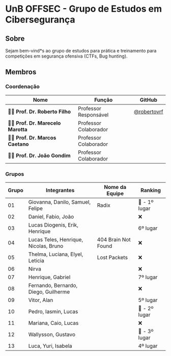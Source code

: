 # UnB OFFSEC - Grupo de Estudos em Cibersegurança 

## Sobre

Sejam bem-vind*s ao grupo de estudos para prática e treinamento para competições em segurança ofensiva (CTFs, Bug hunting).

## Membros

###  Coordenação

| Nome                                   | Função                     | GitHub                                               |
|----------------------------------------|----------------------------|------------------------------------------------------|
| 👨‍🏫 **Prof. Dr. Roberto Filho**         | Professor Responsável      | [@robertovrf](https://github.com/robertovrf)         |
| 👨‍🏫 **Prof. Dr. Marecelo Marotta**      | Professor Colaborador      |                                                      |
| 👨‍🏫 **Prof. Dr. Marcos Caetano**        | Professor Colaborador      |                                                      |
| 👨‍🏫 **Prof. Dr. João Gondim**           | Professor Colaborador      |                                                      |

### Grupos

| Grupo | Integrantes                                | Nome da Equipe       | Ranking             |
|-------|---------------------------------------------|---------------------|---------------------|
| 01    | Giovanna, Danilo, Samuel, Felipe           | Radix               |     🥇 - 1º lugar    |
| 02    | Daniel, Fabio, João                        |                     |           ❌         |
| 03    | Lucas Diogenis, Erik, Henrique             |                     |       6º lugar      |
| 04    | Lucas Teles, Henrique, Nicolas, Bruno      | 404 Brain Not Found |           ❌        |
| 05    | Thelma, Luciana, Elyel, Leticia            | Lost Packets        |           ❌        |
| 06    | Nirva                                      |                     |           ❌        |
| 07    | Henrique, Gabriel                          |                     |      7º lugar       |
| 08    | Fernando, Bernardo, Diego, Guilherme       |                     |           ❌        |
| 09    | Vitor, Alan                                |                     |      5º lugar       |
| 10    | Pedro, Iasmin, Lucas                       |                     |     🥈 - 2º lugar   |
| 11    | Mariana, Caio, Lucas                       |                     |           ❌        |
| 12    | Wallysson, Gustavo                         |                     |     🥉 - 3º lugar   |
| 13    | Luca, Yuri, Isabela                        |                     |      4º lugar       |

